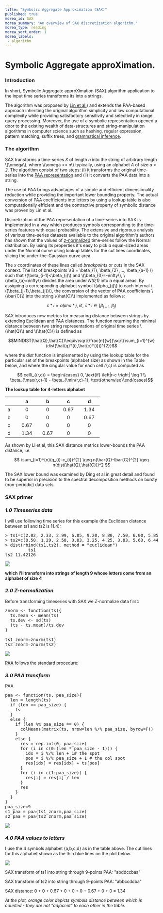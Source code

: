```yaml
---
title: "Symbolic Aggregate Approximation (SAX)"
published: true
morea_id: SAX
morea_summary: "An overview of SAX discretization algorithm."
morea_type: reading
morea_sort_order: 1
morea_labels:
 - algorithm
---
```


# Symbolic Aggregate approXimation.

### Introduction
In short, Symbolic Aggregate approXimation (SAX) algorithm application to the input time series transforms its into a strings.

The algorithm was proposed by [Lin et al.](http://www.cs.ucr.edu/~eamonn/SAX.htm)) and extends the PAA-based approach inheriting the original algorithm simplicity and low computational complexity while providing satisfactory sensitivity and selectivity in range query processing. Moreover, the use of a symbolic representation opened a door to the existing wealth of data-structures and string-manipulation algorithms in computer science such as hashing, regular expression, pattern matching, suffix trees, and [grammatical inference](http://grammarviz2.github.io/grammarviz2_site/).

### The algorithm
SAX transforms a time-series *X* of length *n* into the string of arbitrary length \\(\omega\\), where \\(\omega << n\\) typically, using an alphabet *A* of size *a > 2*. The algorithm consist of two steps: (i) it transforms the original time-series into the [PAA representation](PAA.html) and (ii) it converts the PAA data into a string.

The use of PAA brings advantages of a simple and efficient dimensionality reduction while providing the important lower bounding property. The actual conversion of PAA coefficients into letters by using a lookup table is also computationally efficient and the contractive property of symbolic distance was proven by Lin et al.

Discretization of the PAA representation of a time-series into SAX is implemented in a way which produces symbols corresponding to the time-series features with equal probability. The extensive and rigorous analysis of various time-series datasets available to the original algorithm's authors has shown that the values of [_z_-normalized](znorm.html) time-series  follow the Normal distribution. By using its properties it's easy to pick *a* equal-sized areas under the Normal curve using lookup tables for the cut lines coordinates, slicing the under-the-Gaussian-curve area.

The *x* coordinates of these lines called _breakpoints_ or _cuts_ in the SAX context. The list of breakpoints \\(B = \beta\_{1}, \beta\_{2} ,..., \beta\_{a-1} \\) such that \\(\beta\_{i-1}<\beta\_{i}\\) and \\(\beta\_{0}=-\infty\\), \\(\beta\_{a}=\infty\\) divides the area under *N(0,1)* into *a* equal areas. By assigning a corresponding alphabet symbol \\(alpha\_{j}\\) to each interval \\([\beta\_{j-1},\beta\_{j})\\), the conversion of the vector of PAA coefficients \\(\bar{C}\\) into the string \\(\hat{C}\\) implemented as follows:

$$ \hat{c} * {i} = alpha * {j}, \; \text{iif}, \; \bar{c}*{i} \in [ \beta_{j-1}, \beta_{j} ) $$

SAX introduces new metrics for measuring distance between strings by extending Euclidean and PAA distances.
The function returning the minimal distance between two string representations of original time series \\(\hat{Q}\\) and \\(\hat{C}\\) is defined as

$$MINDIST(\hat{Q},\hat{C})\equiv\sqrt{\frac{n}{w}}\sqrt{\sum_{i=1}^{w}(dist(\hat{q}*{i},\hat{c}*{i}))^{2}}$$

where the *dist* function is implemented by using the lookup table for the particular set of the breakpoints (alphabet size) as shown
in the Table below, and where the singular value for each cell *(r,c)* is computed as

$$ cell\_{(r,c)} = \begin{cases} 0, \text{if} \left|r-c \right| \leq 1 \\ \beta_{\max(r,c)-1} - \beta_{\min(r,c)-1}, \text{otherwise}\end{cases}$$


**The lookup table for 4-letters alphabet**

| &nbsp;&nbsp;&nbsp;&nbsp;&nbsp;        | &nbsp;&nbsp;&nbsp;&nbsp;&nbsp;a&nbsp;&nbsp;&nbsp;&nbsp;&nbsp;          | &nbsp;&nbsp;&nbsp;&nbsp;&nbsp;b&nbsp;&nbsp;&nbsp;&nbsp;&nbsp;          | &nbsp;&nbsp;&nbsp;&nbsp;&nbsp;c&nbsp;&nbsp;&nbsp;&nbsp;&nbsp;          | &nbsp;&nbsp;&nbsp;&nbsp;&nbsp;d&nbsp;&nbsp;&nbsp;&nbsp;&nbsp;          |
|:--------|:----------:|:----------:|:----------:|:----------:|
| a       | 0          | 0          | 0.67       | 1.34       |
| b       | 0          | 0          | 0          | 0.67       |
| c       | 0.67       | 0          | 0          | 0          |
| d       | 1.34       | 0.67       | 0          | 0          |


As shown by Li et al, this SAX distance metrics lower-bounds the PAA distance, i.e.

$$ \sum_{i=1}^{n}(q_{i}-c_{i})^{2} \geq n(\bar{Q}-\bar{C})^{2} \geq n(dist(\hat{Q},\hat{C}))^2 $$

The SAX lower bound was examined by Ding et al in great detail and found to be superior in precision to the spectral decomposition methods on bursty (non-periodic) data sets.

### SAX primer

### _1.0 Timeseries data_

I will use following time series for this example (the Euclidean distance between ts1 and ts2 is 11.4):

<pre>
> ts1=c(2.02, 2.33, 2.99, 6.85, 9.20, 8.80, 7.50, 6.00, 5.85, 3.85, 4.85, 3.85, 2.22, 1.45, 1.34)
> ts2=c(0.50, 1.29, 2.58, 3.83, 3.25, 4.25, 3.83, 5.63, 6.44, 6.25, 8.75, 8.83, 3.25, 0.75, 0.72)
> dist(rbind(ts1,ts2), method = "euclidean")
         ts1
ts2 11.42126
</pre>

![](../assets/sax_data.png)

**which I'll transform into strings of length 9 whose letters come from an alphabet of size 4**

### _2.0 Z-normalization_

Before transforming timeseries with SAX we _Z_-normalize data first:

<pre>
znorm <- function(ts){
  ts.mean <- mean(ts)
  ts.dev <- sd(ts)
  (ts - ts.mean)/ts.dev
}

ts1_znorm=znorm(ts1)
ts2_znorm=znorm(ts2)
</pre>

![](../assets/sax_znorm.png)

[PAA](PAA.html) follows the standard procedure:

### _3.0 PAA transform_

PAA
<pre>
paa <- function(ts, paa_size){
  len = length(ts)
  if (len == paa_size) {
    ts
  }
  else {
    if (len %% paa_size == 0) {
      colMeans(matrix(ts, nrow=len %/% paa_size, byrow=F))
    }
    else {
      res = rep.int(0, paa_size)
      for (i in c(0:(len * paa_size - 1))) {
        idx = i %/% len + 1# the spot
        pos = i %/% paa_size + 1 # the col spot
        res[idx] = res[idx] + ts[pos]
      }
      for (i in c(1:paa_size)) {
        res[i] = res[i] / len
      }
      res
    }
  }
}
paa_size=9
s1_paa = paa(ts1_znorm,paa_size)
s2_paa = paa(ts2_znorm,paa_size)
</pre>

![](../assets/sax_paa1.png)

### _4.0 PAA values to letters_

I use the 4 symbols alphabet {a,b,c,d} as in the table above. The cut lines for this alphabet shown as the thin blue lines on the plot below.

![](../assets/sax_distances.png)

SAX transform of ts1 into string through 9-points PAA: "abddccbaa"

SAX transform of ts2 into string through 9-points PAA: "abbccddba"

SAX distance: 0 + 0 + 0.67 + 0 + 0 + 0 + 0.67 + 0 + 0 = 1.34 

_At the plot, orange color depicts symbols distance between which is counted - they are not "adjacent" to each other in the table._
